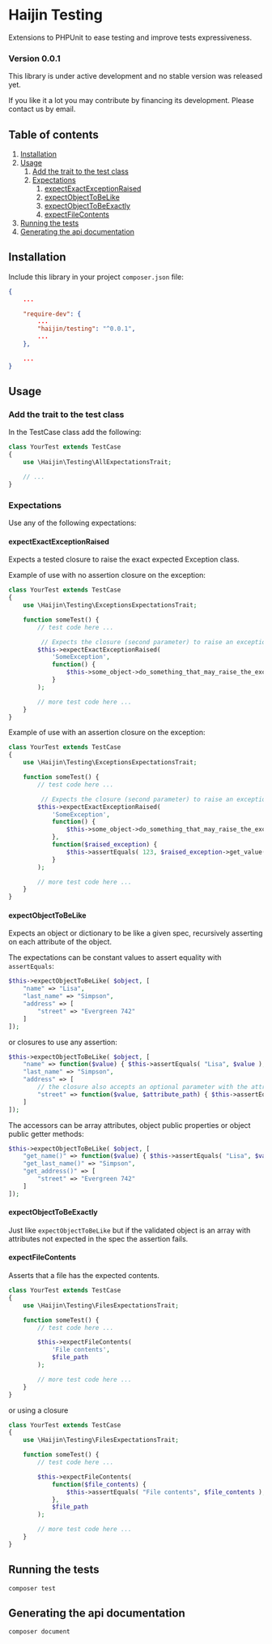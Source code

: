 # Haijin Testing

Extensions to PHPUnit to ease testing and improve tests expressiveness.

### Version 0.0.1

This library is under active development and no stable version was released yet.

If you like it a lot you may contribute by financing its development. Please contact us by email.

## Table of contents

1. [Installation](#c-1)
2. [Usage](#c-2)
    1. [Add the trait to the test class](#c-2-1)
    2. [Expectations](#c-2-2)
        1. [expectExactExceptionRaised](#c-2-2-1)
        2. [expectObjectToBeLike](#c-2-2-2)
        3. [expectObjectToBeExactly](#c-2-2-3)
        4. [expectFileContents](#c-2-2-4)
3. [Running the tests](#c-3)
4. [Generating the api documentation](#c-4)

<a name="c-1"></a>
## Installation

Include this library in your project `composer.json` file:

```json
{
    ...

    "require-dev": {
        ...
        "haijin/testing": "^0.0.1",
        ...
    },

    ...
}
```
<a name="c-2"></a>
## Usage

<a name="c-2-1"></a>
### Add the trait to the test class

In the TestCase class add the following:

```php
class YourTest extends TestCase
{
    use \Haijin\Testing\AllExpectationsTrait;

    // ...
}
```

<a name="c-2-2"></a>
### Expectations

Use any of the following expectations:

<a name="c-2-2-1"></a>
#### expectExactExceptionRaised

Expects a tested closure to raise the exact  expected Exception class.

Example of use with no assertion closure on the exception:

```php
class YourTest extends TestCase
{
    use \Haijin\Testing\ExceptionsExpectationsTrait;

    function someTest() {
        // test code here ...

         // Expects the closure (second parameter) to raise an exception named SomeException.
        $this->expectExactExceptionRaised(
            'SomeException',
            function() {
                $this->some_object->do_something_that_may_raise_the_exception();
            }
        );

        // more test code here ...
    }
}
```

Example of use with an assertion closure on the exception:

```php
class YourTest extends TestCase
{
    use \Haijin\Testing\ExceptionsExpectationsTrait;

    function someTest() {
        // test code here ...

         // Expects the closure (second parameter) to raise an exception named SomeException.
        $this->expectExactExceptionRaised(
            'SomeException',
            function() {
                $this->some_object->do_something_that_may_raise_the_exception();
            },
            function($raised_exception) {
                $this->assertEquals( 123, $raised_exception->get_value() );
            }
        );

        // more test code here ...
    }
}
```

<a name="c-2-2-2"></a>
#### expectObjectToBeLike

Expects an object or dictionary to be like a given spec, recursively asserting on each attribute of the object.


The expectations can be constant values to assert equality with `assertEquals`:

```php
$this->expectObjectToBeLike( $object, [
    "name" => "Lisa",
    "last_name" => "Simpson",
    "address" => [
        "street" => "Evergreen 742"
    ]
]);
```

or closures to use any assertion:

```php
$this->expectObjectToBeLike( $object, [
    "name" => function($value) { $this->assertEquals( "Lisa", $value ); },
    "last_name" => "Simpson",
    "address" => [
        // the closure also accepts an optional parameter with the attribute path:
        "street" => function($value, $attribute_path) { $this->assertEquals( "Evergreen 742", $value ); }
    ]
]);
```

The accessors can be array attributes, object public properties or object public getter methods:

```php
$this->expectObjectToBeLike( $object, [
    "get_name()" => function($value) { $this->assertEquals( "Lisa", $value ); },
    "get_last_name()" => "Simpson",
    "get_address()" => [
        "street" => "Evergreen 742"
    ]
]);
```

<a name="c-2-2-3"></a>
#### expectObjectToBeExactly


Just like `expectObjectToBeLike` but if the validated object is an array with attributes not expected in the spec the assertion fails.

<a name="c-2-2-4"></a>
#### expectFileContents

Asserts that a file has the expected contents.

```php
class YourTest extends TestCase
{
    use \Haijin\Testing\FilesExpectationsTrait;

    function someTest() {
        // test code here ...

        $this->expectFileContents(
            'File contents',
            $file_path
        );

        // more test code here ...
    }
}
```

or using a closure

```php
class YourTest extends TestCase
{
    use \Haijin\Testing\FilesExpectationsTrait;

    function someTest() {
        // test code here ...

        $this->expectFileContents(
            function($file_contents) {
                $this->assertEquals( "File contents", $file_contents );
            },
            $file_path
        );

        // more test code here ...
    }
}
```

<a name="c-3"></a>
## Running the tests

```
composer test
```

<a name="c-4"></a>
## Generating the api documentation

```
composer document
```